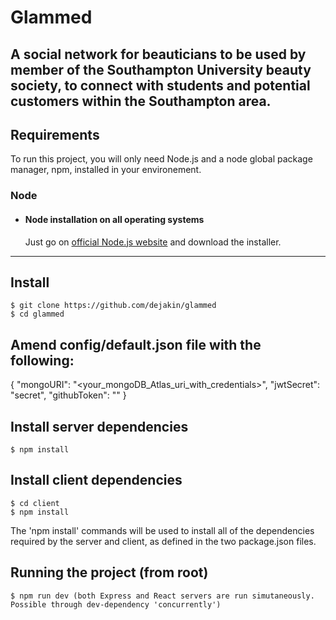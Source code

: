 # Glammed

A social network for beauticians to be used by member of the Southampton University beauty society, 
to connect with students and potential customers within the Southampton area.
---
## Requirements

To run this project, you will only need Node.js and a node global package manager, npm, installed in your environement.

### Node
- #### Node installation on all operating systems

  Just go on [official Node.js website](https://nodejs.org/) and download the installer.
---

## Install

    $ git clone https://github.com/dejakin/glammed
    $ cd glammed

## Amend config/default.json file with the following:

{
  "mongoURI": "<your_mongoDB_Atlas_uri_with_credentials>",
  "jwtSecret": "secret",
  "githubToken": "<yoursecrectaccesstoken>"
}

## Install server dependencies 

    $ npm install

## Install client dependencies

    $ cd client
    $ npm install

The 'npm install' commands will be used to install all of the dependencies required by the server and client, as defined in the two package.json files.

## Running the project (from root) 

    $ npm run dev (both Express and React servers are run simutaneously. Possible through dev-dependency 'concurrently')
